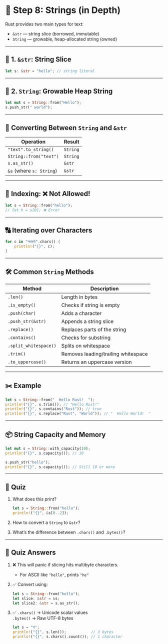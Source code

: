 
# 🧩 Step 8: Strings (in Depth)

Rust provides two main types for text:
- `&str` — string slice (borrowed, immutable)
- `String` — growable, heap-allocated string (owned)

---

## 📌 1. `&str`: String Slice

```rust
let s: &str = "hello"; // string literal
```

---

## 📌 2. `String`: Growable Heap String

```rust
let mut s = String::from("Hello");
s.push_str(" world");
```

---

## 🔄 Converting Between `String` and `&str`

| Operation                   | Result       |
|----------------------------|--------------|
| `"text".to_string()`       | `String`     |
| `String::from("text")`     | `String`     |
| `s.as_str()`               | `&str`       |
| `&s` (where `s: String`)   | `&str`       |

---

## 🧵 Indexing: ❌ Not Allowed!

```rust
let s = String::from("hello");
// let h = s[0]; ❌ Error
```

---

## 🔠 Iterating over Characters

```rust
for c in "नमस्ते".chars() {
    println!("{}", c);
}
```

---

## 🛠️ Common `String` Methods

| Method           | Description                            |
|------------------|----------------------------------------|
| `.len()`         | Length in bytes                        |
| `.is_empty()`    | Checks if string is empty              |
| `.push(char)`    | Adds a character                       |
| `.push_str(&str)`| Appends a string slice                 |
| `.replace()`     | Replaces parts of the string           |
| `.contains()`    | Checks for substring                   |
| `.split_whitespace()` | Splits on whitespace              |
| `.trim()`        | Removes leading/trailing whitespace    |
| `.to_uppercase()`| Returns an uppercase version           |

---

## ✂️ Example

```rust
let s = String::from("  Hello Rust!  ");
println!("{}", s.trim()); // "Hello Rust!"
println!("{}", s.contains("Rust")); // true
println!("{}", s.replace("Rust", "World")); // "  Hello World!  "
```

---

## 📦 String Capacity and Memory

```rust
let mut s = String::with_capacity(10);
println!("{}", s.capacity()); // 10

s.push_str("hello");
println!("{}", s.capacity()); // Still 10 or more
```

---

## 🧪 Quiz

1. What does this print?
   ```rust
   let s = String::from("hello");
   println!("{}", &s[0..2]);
   ```

2. How to convert a `String` to `&str`?

3. What’s the difference between `.chars()` and `.bytes()`?

---

## 🧠 Quiz Answers

1. ❌ This will panic if slicing hits multibyte characters.  
   - For ASCII like `"hello"`, prints `"he"`

2. ✅ Convert using:
   ```rust
   let s = String::from("hello");
   let slice: &str = &s;
   let slice2: &str = s.as_str();
   ```

3. ✅ `.chars()` → Unicode scalar values  
   `.bytes()` → Raw UTF-8 bytes

   ```rust
   let s = "न";
   println!("{}", s.len());           // 3 bytes
   println!("{}", s.chars().count()); // 1 character
   ```
